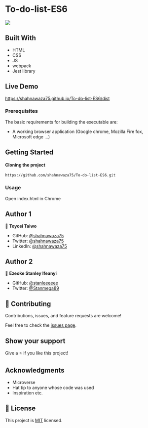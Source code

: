 # To-do-list-ES6

![](https://img.shields.io/badge/Microverse-blueviolet)

## Built With

- HTML
- CSS
- JS
- webpack
- Jest library

## Live Demo

https://shahnawaza75.github.io/To-do-list-ES6/dist

### Prerequisites

The basic requirements for building the executable are:

- A working browser application (Google chrome, Mozilla Fire fox, Microsoft edge ...)

## Getting Started

#### Cloning the project

```
https://github.com/shahnawaza75/To-do-list-ES6.git
```

### Usage

Open index.html in Chrome

## Author 1

👤 **Toyosi Taiwo**

- GitHub: [@shahnawaza75](https://github.com/shahnawaza75)
- Twitter: [@shahnawaza75](https://twitter.com/shahnawaza75)
- LinkedIn: [@shahnawaza75](https://www.linkedin.com/in/shahnawaz-ali-a24b72204)

## Author 2

👤 **Ezeoke Stanley Ifeanyi**

- GitHub: [@stanleeeeee](https://github.com/stanleeeeee)
- Twitter: [@Stanmega89](https://twitter.com/Stanmega89)

## 🤝 Contributing

Contributions, issues, and feature requests are welcome!

Feel free to check the [issues page](../../issues/).

## Show your support

Give a ⭐️ if you like this project!

## Acknowledgments

- Microverse
- Hat tip to anyone whose code was used
- Inspiration etc.

## 📝 License

This project is [MIT](./MIT.md) licensed.
